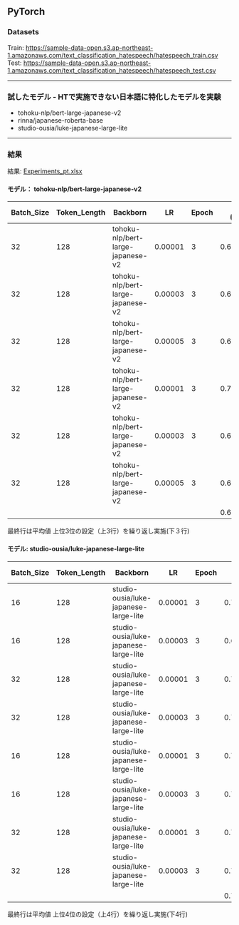 ## PyTorch

### Datasets
Train: https://sample-data-open.s3.ap-northeast-1.amazonaws.com/text_classification_hatespeech/hatespeech_train.csv  
Test: https://sample-data-open.s3.ap-northeast-1.amazonaws.com/text_classification_hatespeech/hatespeech_test.csv

***
### 試したモデル - HTで実施できない日本語に特化したモデルを実験
- tohoku-nlp/bert-large-japanese-v2
- rinna/japanese-roberta-base
- studio-ousia/luke-japanese-large-lite
  
***
### 結果
結果: [Experiments_pt.xlsx](Experiments_pt.xlsx)

#### モデル： tohoku-nlp/bert-large-japanese-v2  
| Batch_Size | Token_Length | Backborn                              | LR      | Epoch | F1 Val (th=0.5) | F1_Test (th=0.5) |
|------------|--------------|---------------------------------------|---------|-------|-----------------|------------------|
| 32         | 128          | tohoku-nlp/bert-large-japanese-v2     | 0.00001 | 3     | 0.607843137     | 0.666666667      |
| 32         | 128          | tohoku-nlp/bert-large-japanese-v2     | 0.00003 | 3     | 0.652173913     | 0.657142857      |
| 32         | 128          | tohoku-nlp/bert-large-japanese-v2     | 0.00005 | 3     | 0.619047619     | 0.689655172      |
| 32         | 128          | tohoku-nlp/bert-large-japanese-v2     | 0.00001 | 3     | 0.708333333     | 0.676470588      |
| 32         | 128          | tohoku-nlp/bert-large-japanese-v2     | 0.00003 | 3     | 0.629213483     | 0.705882353      |
| 32         | 128          | tohoku-nlp/bert-large-japanese-v2     | 0.00005 | 3     | 0.640776699     | 0.675675676      |
|            |              |                                       |         |       | 0.642898031     | 0.678582219      |
  
最終行は平均値
上位3位の設定（上3行）を繰り返し実施(下３行)  

#### モデル: studio-ousia/luke-japanese-large-lite  
| Batch_Size | Token_Length | Backborn                              | LR      | Epoch | F1 Val (th=0.5) | F1_Test (th=0.5) |
|------------|--------------|---------------------------------------|---------|-------|-----------------|------------------|
| 16         | 128          | studio-ousia/luke-japanese-large-lite | 0.00001 | 3     | 0.787878788     | 0.712328767      |
| 16         | 128          | studio-ousia/luke-japanese-large-lite | 0.00003 | 3     | 0.653061224     | 0.647887324      |
| 32         | 128          | studio-ousia/luke-japanese-large-lite | 0.00001 | 3     | 0.7             | 0.6              |
| 32         | 128          | studio-ousia/luke-japanese-large-lite | 0.00003 | 3     | 0.710280374     | 0.710280374      |
| 16         | 128          | studio-ousia/luke-japanese-large-lite | 0.00001 | 3     | 0.747474747     | 0.656716418      |
| 16         | 128          | studio-ousia/luke-japanese-large-lite | 0.00003 | 3     | 0.723404255     | 0.656716418      |
| 32         | 128          | studio-ousia/luke-japanese-large-lite | 0.00001 | 3     | 0.712871287     | 0.638888889      |
| 32         | 128          | studio-ousia/luke-japanese-large-lite | 0.00003 | 3     | 0.711538462     | 0.712328767      |
|            |              |                                       |         |       | 0.718313642     | 0.66689337       |
  
最終行は平均値
上位4位の設定（上4行）を繰り返し実施(下4行)  

  
